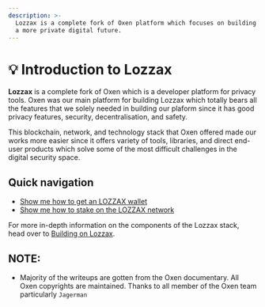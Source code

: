 ```yaml
---
description: >-
  Lozzax is a complete fork of Oxen platform which focuses on building tools for
  a more private digital future.
---
```


# 💡 Introduction to Lozzax

**Lozzax** is a complete fork of Oxen which is a developer platform for privacy tools. Oxen was our main platform for building Lozzax which totally bears all the features that we solely needed in building our plaform since it has good privacy features, security, decentralisation, and safety.

This blockchain, network, and technology stack that Oxen offered made our works more easier since it offers variety of tools, libraries, and direct end-user products which solve some of the most difficult challenges in the digital security space.

## Quick navigation

* [Show me how to get an LOZZAX wallet](using-the-lozzax-blockchain/lozzax-wallet-guides/)
* [Show me how to stake on the LOZZAX network](using-the-lozzax-blockchain/lozzax-service-node-guides/staking-to-shared-service-node.md)

For more in-depth information on the components of the Lozzax stack, head over to [Building on Lozzax](building-with-lozzax/).

## NOTE:

* Majority of the writeups are gotten from the Oxen documentary. All Oxen copyrights are maintained. Thanks to all member of the Oxen team particularly `Jagerman`
